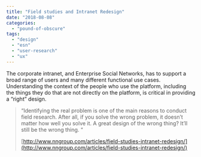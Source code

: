 ```yaml
---
title: "Field studies and Intranet Redesign"
date: "2018-08-08"
categories: 
  - "pound-of-obscure"
tags: 
  - "design"
  - "esn"
  - "user-research"
  - "ux"
---
```


The corporate intranet, and Enterprise Social Networks, has to support a broad range of users and many different functional use cases. Understanding the context of the people who use the platform, including the things they do that are not directly on the platform, is critical in providing a “right” design. 

> “Identifying the real problem is one of the main reasons to conduct field research. After all, if you solve the wrong problem, it doesn’t matter how well you solve it. A great design of the wrong thing? It’ll still be the wrong thing. “ 
> 
> [http://www.nngroup.com/articles/field-studies-intranet-redesign/](http://www.nngroup.com/articles/field-studies-intranet-redesign/)
